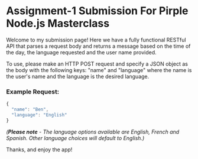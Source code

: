 # Assignment-1 Submission For Pirple Node.js Masterclass

Welcome to my submission page! Here we have a fully functional RESTful API that parses a request body and returns a message based on the time of the day, the language requested and the user name provided.

To use, please make an HTTP POST request and specify a JSON object as the body with the following keys: "name" and "language" where the name is the user's name and the language is the desired language.

### Example Request:

```javascript
{
  "name": "Ben",
  "language": "English"
}
```

*(**Please note** - The language options available are English, French and Spanish. Other language choices will default to English.)*

Thanks, and enjoy the app!
